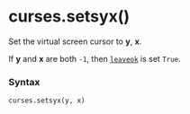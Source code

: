 # curses.setsyx()

Set the virtual screen cursor to **y**, **x**.

If **y** and **x** are both `-1`, then [`leaveok`](/modules/curses/window/leaveok.md) is set `True`.

### Syntax

```python
curses.setsyx(y, x)
```